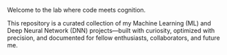 Welcome to the lab where code meets cognition.

This repository is a curated collection of my Machine Learning (ML) and Deep Neural Network (DNN) projects—built with curiosity, optimized with precision, and documented for fellow enthusiasts, collaborators, and future me.
